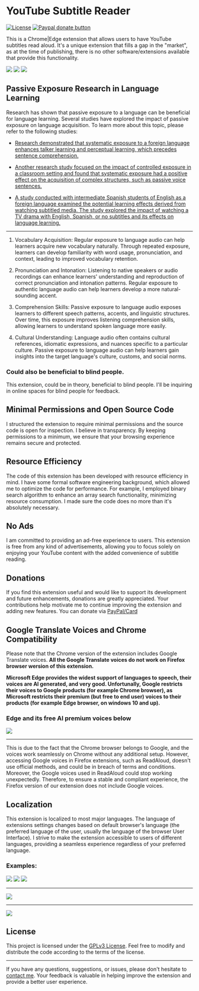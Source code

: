 # YouTube Subtitle Reader

[![License](https://img.shields.io/badge/license-GPLv3-blue.svg)](https://www.gnu.org/licenses/gpl-3.0.en.html) [![Paypal donate button](readmePics/PayPal-Donate-Button.png)](https://www.paypal.com/donate/?hosted_button_id=2QH26ZA928JNC)

This is a Chrome|Edge extension that allows users to have YouTube subtitles read aloud.
It's a unique extension that fills a gap in the "market", as at the time of publishing, there is no other software/extensions available that provide this functionality.

![](readmePics/enSettings.png) ![](readmePics/enSettings2.png) ![](readmePics/enOptions.png)

## Passive Exposure Research in Language Learning

Research has shown that passive exposure to a language can be beneficial for language learning. Several studies have explored the impact of passive exposure on language acquisition. To learn more about this topic, please refer to the following studies:

- [Research demonstrated that systematic exposure to a foreign language enhances talker learning and perceptual learning, which precedes sentence comprehension.](https://www.sciencedirect.com/science/article/abs/pii/S0010027715300111)

- [Another research study focused on the impact of controlled exposure in a classroom setting and found that systematic exposure had a positive effect on the acquisition of complex structures, such as passive voice sentences.](https://www.tandfonline.com/doi/full/10.1080/15475441.2021.1875830)

- [A study conducted with intermediate Spanish students of English as a foreign language examined the potential learning effects derived from watching subtitled media. The study explored the impact of watching a TV drama with English, Spanish, or no subtitles and its effects on language learning.](https://journals.plos.org/plosone/article?id=10.1371/journal.pone.0158409)

---

1. Vocabulary Acquisition: Regular exposure to language audio can help learners acquire new vocabulary naturally. Through repeated exposure, learners can develop familiarity with word usage, pronunciation, and context, leading to improved vocabulary retention.

2. Pronunciation and Intonation: Listening to native speakers or audio recordings can enhance learners' understanding and reproduction of correct pronunciation and intonation patterns. Regular exposure to authentic language audio can help learners develop a more natural-sounding accent.

3. Comprehension Skills: Passive exposure to language audio exposes learners to different speech patterns, accents, and linguistic structures. Over time, this exposure improves listening comprehension skills, allowing learners to understand spoken language more easily.

4. Cultural Understanding: Language audio often contains cultural references, idiomatic expressions, and nuances specific to a particular culture. Passive exposure to language audio can help learners gain insights into the target language's culture, customs, and social norms.

### Could also be beneficial to blind people.

This extension, could be in theory, beneficial to blind people. I'll be inquiring in online spaces for blind people for feedback.

## Minimal Permissions and Open Source Code

I structured the extension to require minimal permissions and the source code is open for inspection. I believe in transparency. By keeping permissions to a minimum, we ensure that your browsing experience remains secure and protected.

## Resource Efficiency

The code of this extension has been developed with resource efficiency in mind. I have some formal software engineering background, which allowed me to optimize the code for performance. For example, I employed binary search algorithm to enhance an array search functionality, minimizing resource consumption. I made sure the code does no more than it's absolutely necessary.

## No Ads

I am committed to providing an ad-free experience to users. This extension is free from any kind of advertisements, allowing you to focus solely on enjoying your YouTube content with the added convenience of subtitle reading.

## Donations

If you find this extension useful and would like to support its development and future enhancements, donations are greatly appreciated. Your contributions help motivate me to continue improving the extension and adding new features. You can donate via [PayPal/Card](https://www.paypal.com/donate/?hosted_button_id=2QH26ZA928JNC)

## Google Translate Voices and Chrome Compatibility

Please note that the Chrome version of the extension includes Google Translate voices.
**All the Google Translate voices do not work on Firefox browser wersion of this extension.**

**Microsoft Edge provides the widest support of languages to speech, their voices are AI generated, and very good. Unfortunally, Google restricts their voices to Google products (for example Chrome browser), as Microsoft restricts their premium (but free to end user) voices to their products (for example Edge browser, on windows 10 and up).**

### Edge and its free AI premium voices below

![](readmePics/enEdgeWithItsHundredsOfAIpremiumVoices.png)

---

This is due to the fact that the Chrome browser belongs to Google, and the voices work seamlessly on Chrome without any additional setup. However, accessing Google voices in Firefox extensions, such as ReadAloud, doesn't use official methods, and could be in breach of terms and conditions. Moreover, the Google voices used in ReadAloud could stop working unexpectedly. Therefore, to ensure a stable and compliant experience, the Firefox version of our extension does not include Google voices.

## Localization

This extension is localized to most major languages. The language of extensions settings changes based on default browser's language (the preferred language of the user, usually the language of the browser User Interface). I strive to make the extension accessible to users of different languages, providing a seamless experience regardless of your preferred language.

### Examples:

![](readmePics/enSettings.png) ![](readmePics/arSettings.png) ![](readmePics/cnSettings.png)

---

![](readmePics/enOptions.png)

---

![](readmePics/ruOptions.png)

## License

This project is licensed under the [GPLv3 License](https://www.gnu.org/licenses/gpl-3.0.en.html). Feel free to modify and distribute the code according to the terms of the license.

---

If you have any questions, suggestions, or issues, please don't hesitate to [contact me](mailto:conrad.rzuc@gmail.com). Your feedback is valuable in helping improve the extension and provide a better user experience.
